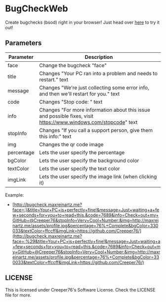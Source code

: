# BugCheckWeb

Create bugchecks (bsod) right in your browser!
Just head over [here](http://bugcheck.maxreinartz.me) to try it out!

## Parameters

| Parameter   | Description                                                                                                      |
|-------------|------------------------------------------------------------------------------------------------------------------|
| face        | Change the bugcheck "face"                                                                                       |
| title       | Changes "Your PC ran into a problem and needs to restart." text                                                  |
| message     | Changes "We're just collecting some error info, and then we'll restart for you." text                            |
| code        | Changes "Stop code: <num>" text                                                                                  |
| info        | Changes "For more information about this issue and possible fixes, visit https://www.windows.com/stopcode" text  |
| stopInfo    | Changes "If you call a support person, give them this info:" text                                                |
| img         | Changes the qr code image                                                                                        |
| percentage  | Lets the user specify the percentage                                                                             |
| bgColor     | Lets the user specify the background color                                                                       |
| textColor   | Lets the user specify the text color                                                                             |
| imgLink     | Lets the user specify the image link (when clicking it)                                                          |

Example:  
- [http://bugcheck.maxreinartz.me?face=:)&title=Your+PC+is+perfectly+fine!&message=Just+waiting+a+few+seconds+for+you+to+read+this.&code=7689&info=Check+out+my+GitHub+@Creeper76&stopInfo=Very+Cool+Number:&img=http://maxreinartz.me/assets/profile.jpg&percentage=76%+Complete&bgColor=330033&textColor=ffccff&imgLink=https://github.com/Creeper76/](http://bugcheck.maxreinartz.me?face=:%29&title=Your+PC+is+perfectly+fine!&message=Just+waiting+a+few+seconds+for+you+to+read+this.&code=7689&info=Check+out+my+GitHub+@Creeper76&stopInfo=Very+Cool+Number:&img=http://maxreinartz.me/assets/profile.jpg&percentage=76%+Complete&bgColor=330033&textColor=ffccff&imgLink=https://github.com/Creeper76/)

## LICENSE

This is licensed under Creeper76's Software License. Check the LICENSE file for more.